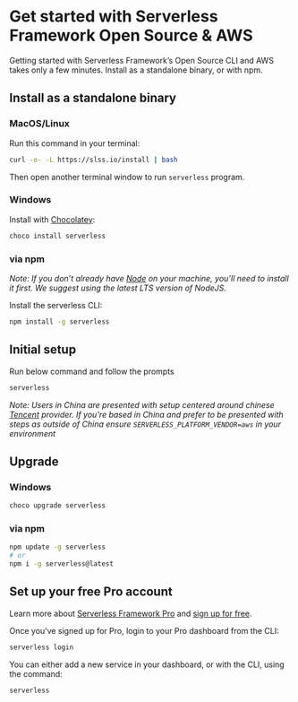 <!--
title: Serverless Getting Started Guide
menuText: Get Started
layout: Doc
menuOrder: 0
menuItems:
  - {menuText: AWS Guide, path: /framework/docs/providers/aws/guide/quick-start}
  - {menuText: Azure Functions Guide, path: /framework/docs/providers/azure/guide/quick-start}
  - {menuText: Apache OpenWhisk Guide, path: /framework/docs/providers/openwhisk/guide/quick-start}
  - {menuText: Google Functions Guide, path: /framework/docs/providers/google/guide/quick-start}
  - {menuText: Kubeless Guide, path: /framework/docs/providers/kubeless/guide/quick-start}
  - {menuText: Knative Guide, path: /framework/docs/providers/knative/guide/quick-start}
  - {menuText: Spotinst Guide, path: /framework/docs/providers/spotinst/guide/quick-start}
  - {menuText: Fn Guide, path: /framework/docs/providers/fn/guide/quick-start}
  - {menuText: Cloudflare Workers Guide, path: /framework/docs/providers/cloudflare/guide/quick-start}
  - {menuText: Alibaba Guide , path: /framework/docs/providers/aliyun/guide/quick-start}
  - {menuText: Tencent Guide , path: /framework/docs/providers/tencent/guide/quick-start}
-->

# Get started with Serverless Framework Open Source & AWS

Getting started with Serverless Framework’s Open Source CLI and AWS takes only a few minutes. Install as a standalone binary, or with npm.

## Install as a standalone binary

### MacOS/Linux

Run this command in your terminal:

```bash
curl -o- -L https://slss.io/install | bash
```

Then open another terminal window to run `serverless` program.

### Windows

Install with [Chocolatey](https://chocolatey.org/):

```bash
choco install serverless
```

### via npm

_Note: If you don’t already have [Node](https://nodejs.org/en/download/package-manager/) on your machine, you’ll need to install it first. We suggest using the latest LTS version of NodeJS._

Install the serverless CLI:

```bash
npm install -g serverless
```

## Initial setup

Run below command and follow the prompts

```bash
serverless
```

_Note: Users in China are presented with setup centered around chinese [Tencent](https://intl.cloud.tencent.com/) provider. If you're based in China and prefer to be presented with steps as outside of China ensure `SERVERLESS_PLATFORM_VENDOR=aws` in your environment_

## Upgrade

### Windows

```bash
choco upgrade serverless
```

### via npm

```bash
npm update -g serverless
# or
npm i -g serverless@latest
```

## Set up your free Pro account

Learn more about [Serverless Framework Pro](https://serverless.com/pro/) and [sign up for free](https://app.serverless.com).

Once you’ve signed up for Pro, login to your Pro dashboard from the CLI:

```bash
serverless login
```

You can either add a new service in your dashboard, or with the CLI, using the command:

```bash
serverless
```
